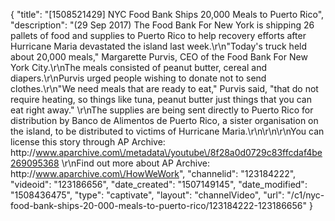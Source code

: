 {
    "title": "[1508521429] NYC Food Bank Ships 20,000 Meals to Puerto Rico",
    "description": "(29 Sep 2017) The Food Bank For New York is shipping 26 pallets of food and supplies to Puerto Rico to help recovery efforts after Hurricane Maria devastated the island last week.\r\n\"Today's truck held about 20,000 meals,\" Margarette Purvis, CEO of the Food Bank For New York City.\r\nThe meals consisted of peanut butter, cereal and diapers.\r\nPurvis urged people wishing to donate not to send clothes.\r\n\"We need meals that are ready to eat,\" Purvis said, \"that do not require heating, so things like tuna, peanut butter just things that you can eat right away.\" \r\nThe supplies are being sent directly to Puerto Rico for distribution by Banco de Alimentos de Puerto Rico, a sister organisation on the island, to be distributed to victims of Hurricane Maria.\r\n\r\n\r\nYou can license this story through AP Archive: http:\/\/www.aparchive.com\/metadata\/youtube\/8f28a0d0729c83ffcdaf4be269095368 \r\nFind out more about AP Archive: http:\/\/www.aparchive.com\/HowWeWork",
    "channelid": "123184222",
    "videoid": "123186656",
    "date_created": "1507149145",
    "date_modified": "1508436475",
    "type": "captivate",
    "layout": "channelVideo",
    "url": "\/c1\/nyc-food-bank-ships-20-000-meals-to-puerto-rico\/123184222-123186656"
}